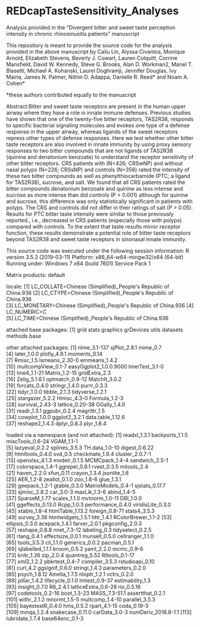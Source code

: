 # REDcapTasteSensitivity_Analyses
Analysis provided in the "Divergent bitter and sweet taste perception intensity in chronic rhinosinusitis patients" manuscript

This repository is meant to provide the source code for the analysis provided in the above manuscript by Cailu Lin, Alyssa Civantos, Monique Arnold, Elizabeth Stevens, Beverly J. Cowart, Lauren Colquitt, Corrine Mansfield, David W. Kennedy, Steve G. Brooks, Alan D. Workman2, Mariel T. Blasetti, Michael A. Kohanski, Laurel Doghramji, Jennifer Douglas, Ivy Maina, James N. Palmer, Nithin D. Adappa, Danielle R. Reed* and Noam A. Cohen*

*these authors contributed equally to the manuscript

Abstract:Bitter and sweet taste receptors are present in the human upper airway where they have a role in innate immune defenses. Previous studies have shown that one of the twenty-five bitter receptors, TAS2R38, responds to specific bacterial signaling molecules and evokes one type of a defense response in the upper airway, whereas ligands of the sweet receptors repress other types of defense responses. Here we test whether other bitter taste receptors are also involved in innate immunity by using proxy sensory responses to two bitter compounds that are not ligands of TAS2R38 (quinine and denatonium benzoate) to understand the receptor sensitivity of other bitter receptors. CRS patients with (N=426; CRSwNP) and without nasal polyps (N=226; CRSsNP) and controls (N=356) rated the intensity of these two bitter compounds as well as phenylthiocarbamide (PTC; a ligand for TAS2R38), sucrose, and salt. We found that all CRS patients rated the bitter compounds denatonium benzoate and quinine as less intense and sucrose as more intense than did controls (P < 0.001) although for quinine and sucrose, this difference was only statistically significant in patients with polyps. The CRS and controls did not differ in their ratings of salt (P > 0.05). Results for PTC bitter taste intensity were similar to those previously reported., i.e., decreased in CRS patients (especially those with polyps) compared with controls. To the extent that taste results mirror receptor function, these results demonstrate a potential role of bitter taste receptors beyond TAS2R38 and sweet taste receptors in sinonasal innate immunity. 


This source code was executed under the following session information:
R version 3.5.3 (2019-03-11)
Platform: x86_64-w64-mingw32/x64 (64-bit)
Running under: Windows 7 x64 (build 7601) Service Pack 1

Matrix products: default

locale:
[1] LC_COLLATE=Chinese (Simplified)_People's Republic of China.936 
[2] LC_CTYPE=Chinese (Simplified)_People's Republic of China.936   
[3] LC_MONETARY=Chinese (Simplified)_People's Republic of China.936
[4] LC_NUMERIC=C                                                   
[5] LC_TIME=Chinese (Simplified)_People's Republic of China.936    

attached base packages:
[1] grid      stats     graphics  grDevices utils     datasets  methods   base     

other attached packages:
 [1] nlme_3.1-137           sjPlot_2.8.1           mime_0.7              
 [4] later_1.0.0            plotly_4.9.1           moments_0.14          
 [7] Rmisc_1.5              lsmeans_2.30-0         emmeans_1.4.2         
[10] multcompView_0.1-7     easyGgplot2_1.0.0.9000 lmerTest_3.1-0        
[13] lme4_1.1-21            Matrix_1.2-15          gridExtra_2.3         
[16] Zelig_5.1.6.1          optmatch_0.9-12        MatchIt_3.0.2         
[19] forcats_0.4.0          stringr_1.4.0          purrr_0.3.3           
[22] tidyr_1.0.0            tibble_2.1.3           tidyverse_1.2.1       
[25] stargazer_5.2.2        Hmisc_4.3-0            Formula_1.2-3         
[28] survival_2.43-3        lattice_0.20-38        GGally_1.4.0          
[31] readr_1.3.1            ggpubr_0.2.4           magrittr_1.5          
[34] cowplot_1.0.0          ggplot2_3.2.1          data.table_1.12.6     
[37] reshape2_1.4.3         dplyr_0.8.3            plyr_1.8.4            

loaded via a namespace (and not attached):
  [1] readxl_1.3.1        backports_1.1.5     miscTools_0.6-24    VGAM_1.1-1         
  [5] lazyeval_0.2.2      splines_3.5.3       TH.data_1.0-10      digest_0.6.22      
  [9] htmltools_0.4.0     svd_0.5             checkmate_1.9.4     cluster_2.0.7-1    
 [13] openxlsx_4.1.3      modelr_0.1.5        MCMCpack_1.4-4      sandwich_2.5-1     
 [17] colorspace_1.4-1    ggrepel_0.8.1       rvest_0.3.5         mitools_2.4        
 [21] haven_2.2.0         xfun_0.11           crayon_1.3.4        jsonlite_1.6       
 [25] AER_1.2-8           zeallot_0.1.0       zoo_1.8-6           glue_1.3.1         
 [29] geepack_1.2-1       gtable_0.3.0        MatrixModels_0.4-1  sjstats_0.17.7     
 [33] sjmisc_2.8.2        car_3.0-3           maxLik_1.3-6        abind_1.4-5        
 [37] SparseM_1.77        scales_1.1.0        mvtnorm_1.0-11      DBI_1.0.0          
 [41] ggeffects_0.13.0    Rcpp_1.0.3          performance_0.4.0   viridisLite_0.3.0  
 [45] xtable_1.8-4        htmlTable_1.13.2    foreign_0.8-71      stats4_3.5.3       
 [49] survey_3.36         htmlwidgets_1.5.1   httr_1.4.1          RColorBrewer_1.1-2 
 [53] ellipsis_0.3.0      acepack_1.4.1       farver_2.0.1        pkgconfig_2.0.3    
 [57] reshape_0.8.8       nnet_7.3-12         labeling_0.3        tidyselect_0.2.5   
 [61] rlang_0.4.1         effectsize_0.0.1    munsell_0.5.0       cellranger_1.1.0   
 [65] tools_3.5.3         cli_1.1.0           generics_0.0.2      pacman_0.5.1       
 [69] sjlabelled_1.1.1    broom_0.5.2         yaml_2.2.0          mcmc_0.9-6         
 [73] knitr_1.26          zip_2.0.4           quantreg_5.52       RItools_0.1-17     
 [77] xml2_1.2.2          pbkrtest_0.4-7      compiler_3.5.3      rstudioapi_0.10    
 [81] curl_4.2            ggsignif_0.6.0      stringi_1.4.3       parameters_0.2.0   
 [85] psych_1.8.12        Amelia_1.7.5        nloptr_1.2.1        vctrs_0.2.0        
 [89] pillar_1.4.2        lifecycle_0.1.0     lmtest_0.9-37       estimability_1.3   
 [93] insight_0.7.0       R6_2.4.1            latticeExtra_0.6-28 rio_0.5.16         
 [97] codetools_0.2-16    boot_1.3-23         MASS_7.3-51.1       assertthat_0.2.1   
[101] withr_2.1.2         mnormt_1.5-5        multcomp_1.4-10     parallel_3.5.3     
[105] bayestestR_0.4.0    hms_0.5.2           rpart_4.1-15        coda_0.19-3        
[109] minqa_1.2.4         snakecase_0.11.0    carData_3.0-3       numDeriv_2016.8-1.1
[113] lubridate_1.7.4     base64enc_0.1-3 

